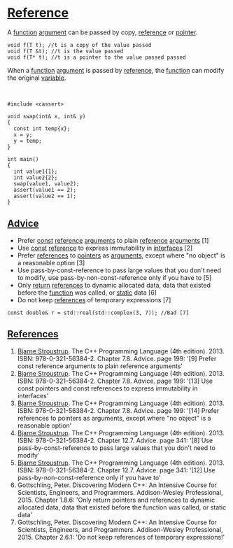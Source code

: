 # [Reference](CppReference.md)

A [function](CppFunction.md) [argument](CppArgument.md) can be passed
by copy, [reference](CppReference.md) or [pointer](CppPointer.md).

```
void f(T t); //t is a copy of the value passed
void f(T &t); //t is the value passed
void f(T* t); //t is a pointer to the value passed passed
```

When a [function](CppFunction.md) [argument](CppArgument.md) is passed
by [reference](CppReference.md), the [function](CppFunction.md) can
modify the original [variable](CppVariable.md).

 
```
#include <cassert>

void swap(int& x, int& y)
{
  const int temp{x};
  x = y;
  y = temp;
}

int main()
{
  int value1{1};
  int value2{2};
  swap(value1, value2);
  assert(value1 == 2);
  assert(value2 == 1);
}
```

## [Advice](CppAdvice.md)

-   Prefer [const](CppConst.md) [reference](CppReference.md) [arguments](CppArgument.md) to plain [reference](CppReference.md) [arguments](CppArgument.md) [1]
-   Use [const](CppConst.md) [reference](CppReference.md) to express immutability in [interfaces](CppInterface.md) [2]
-   Prefer [references](CppReference.md) to [pointers](CppPointer.md) as [arguments](CppArgument.md), except where "no object" is a reasonable option [3]
-   Use pass-by-const-reference to pass large values that you don't need to modify, use pass-by-non-const-reference only if you have to [5]
-   Only [return](CppReturn.md) [references](CppReferences.md) to dynamic allocated data, 
    data that existed before the [function](CppFunction.md) was called, or 
    [static](CppStatic.md) data [6]
-   Do not keep [references](CppReferences.md) of temporary expressions [7]

```
const double& r = std::real(std::complex(3, 7)); //Bad [7]
```

## [References](CppReferences.md)

1.  [Bjarne Stroustrup](CppBjarneStroustrup.md). The C++ Programming
    Language (4th edition). 2013. ISBN: 978-0-321-56384-2. Chapter 7.8.
    Advice. page 199: '\[9\] Prefer const reference arguments to plain
    reference arguments'
2.  [Bjarne Stroustrup](CppBjarneStroustrup.md). The C++ Programming
    Language (4th edition). 2013. ISBN: 978-0-321-56384-2. Chapter 7.8.
    Advice. page 199: '\[13\] Use const pointers and const references to
    express immutability in interfaces'
3.  [Bjarne Stroustrup](CppBjarneStroustrup.md). The C++ Programming
    Language (4th edition). 2013. ISBN: 978-0-321-56384-2. Chapter 7.8.
    Advice. page 199: '\[14\] Prefer references to pointers as
    arguments, except where "no object" is a reasonable option'
4.  [Bjarne Stroustrup](CppBjarneStroustrup.md). The C++ Programming
    Language (4th edition). 2013. ISBN: 978-0-321-56384-2. Chapter 12.7.
    Advice. page 341: '\[8\] Use pass-by-const-reference to pass large
    values that you don't need to modify'
5.  [Bjarne Stroustrup](CppBjarneStroustrup.md). The C++ Programming
    Language (4th edition). 2013. ISBN: 978-0-321-56384-2. Chapter 12.7.
    Advice. page 341: '\[12\] Use pass-by-non-const-reference only if
    you have to'
6.  Gottschling, Peter. Discovering Modern C++: An Intensive Course for Scientists, Engineers, and Programmers. Addison-Wesley Professional, 2015.
    Chapter 1.8.6: 'Only return pointers and references to dynamic allocated data, data that existed before the function was called, or static data'
7.  Gottschling, Peter. Discovering Modern C++: An Intensive Course for Scientists, Engineers, and Programmers. Addison-Wesley Professional, 2015.
    Chapter 2.6.1: 'Do not keep references of temporary expressions!'
